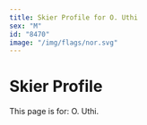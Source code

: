 ```yaml
---
title: Skier Profile for O. Uthi
sex: "M"
id: "8470"
image: "/img/flags/nor.svg" 
---
```


# Skier Profile

This page is for: O. Uthi.
    